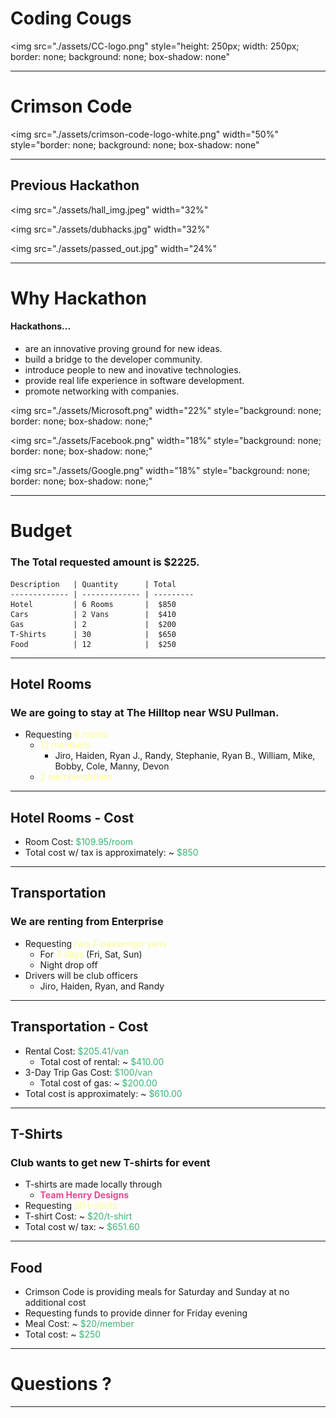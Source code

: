 <!--- .slide: data-background-video="/assets/techback.mp4" -->
# Coding Cougs
<img
    src="./assets/CC-logo.png"
    style="height: 250px; width: 250px; border: none; background: none; box-shadow: none"
>

---
# Crimson Code
<img
    src="./assets/crimson-code-logo-white.png"
    width="50%"
    style="border: none; background: none; box-shadow: none"
>

---
## Previous Hackathon
<img
    src="./assets/hall_img.jpeg"
    width="32%"
>
<img
    src="./assets/dubhacks.jpg"
    width="32%"
>
<img
    src="./assets/passed_out.jpg"
    width="24%"
>

---
# Why Hackathon
#### Hackathons...
* are an innovative proving ground for new ideas.
* build a bridge to the developer community.
* introduce people to new and inovative technologies.
* provide real life experience in software development.
* promote networking with companies.

<img
    src="./assets/Microsoft.png"
    width="22%"
    style="background: none; border: none; box-shadow: none;"
>
<img
    src="./assets/Facebook.png"
    width="18%"
    style="background: none; border: none; box-shadow: none;"
>
<img
    src="./assets/Google.png"
    width="18%"
    style="background: none; border: none; box-shadow: none;"
>

---
# Budget
### The Total requested amount is $2225.
    Description   | Quantity      | Total
    ------------- | ------------- | ---------
    Hotel         | 6 Rooms       |  $850
    Cars          | 2 Vans        |  $410
    Gas           | 2             |  $200
    T-Shirts      | 30            |  $650
    Food          | 12            |  $250

---
## Hotel Rooms
### We are going to stay at The Hilltop near WSU Pullman.
* Requesting <span style="color: #f8ff8c">6 rooms</span>
    * <span style="color: #f8ff8c">12 members</span>
        * Jiro, Haiden, Ryan J., Randy, Stephanie, Ryan B., William, Mike, Bobby, Cole, Manny, Devon
    *  <span style="color: #f8ff8c">2 members/room</span>

---
## Hotel Rooms - Cost
* Room Cost: <span style="color: #37B373">$109.95/room</span>
* Total cost w/ tax is approximately: ~ <span style="color: #37B373">$850</span>

---
## Transportation
### We are renting from Enterprise
* Requesting <span style="color: #f8ff8c">two 7-passenger vans</span>
    * For <span style="color: #f8ff8c">3 days</span> (Fri, Sat, Sun)
    * Night drop off
* Drivers will be club officers
    * Jiro, Haiden, Ryan, and Randy

---
## Transportation - Cost
* Rental Cost: <span style="color: #37B373">$205.41/van</span>
    * Total cost of rental: ~ <span style="color: #37B373">$410.00</span>
* 3-Day Trip Gas Cost: <span style="color: #37B373">$100/van</span>
    * Total cost of gas: ~ <span style="color: #37B373">$200.00</span>
* Total cost is approximately: ~ <span style="color: #37B373">$610.00</span>

---
## T-Shirts
### Club wants to get new T-shirts for event
* T-shirts are made locally through
    - <span span style="color: #ea4793">__Team Henry Designs__</span>
* Requesting <span style="color: #f8ff8c">30 t-shirts</span>
* T-shirt Cost: ~ <span style="color: #37B373">$20/t-shirt</span>
* Total cost w/ tax: ~ <span style="color: #37B373">$651.60</span>

---
## Food
* Crimson Code is providing meals for Saturday and Sunday at no additional cost
* Requesting funds to provide dinner for Friday evening
* Meal Cost: ~ <span style="color: #37B373">$20/member</span>
* Total cost: ~ <span style="color: #37B373">$250</span>

---
# Questions ?

---